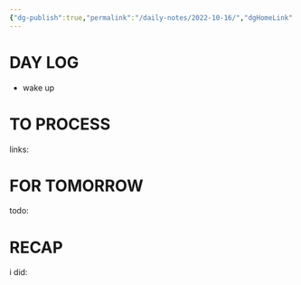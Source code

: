 ```yaml
---
{"dg-publish":true,"permalink":"/daily-notes/2022-10-16/","dgHomeLink":true,"dgPassFrontmatter":false,"dgShowBacklinks":true,"dgShowLocalGraph":true,"dgShowInlineTitle":true}
---
```



# DAY LOG
- wake up
# TO PROCESS
links:
# FOR TOMORROW
todo:
# RECAP
i did:


